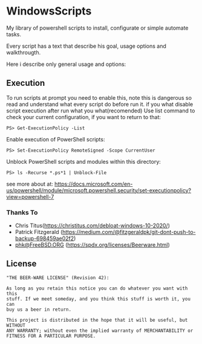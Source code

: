 # WindowsScripts
My library of powershell scripts to install, configurate or simple automate tasks.

Every script has a text that describe his goal, usage options and walkthrougth.

Here i describe only general usage and options:

## Execution

To run scripts at prompt you need to enable this, note this is dangerous
so read and understand what every script do before run it.
if you what disable script execution after run what you what(recomended)
Use list command to check your current configuration, if you want to return to that:

    PS> Get-ExecutionPolicy -List

Enable execution of PowerShell scripts:

    PS> Set-ExecutionPolicy RemoteSigned -Scope CurrentUser

Unblock PowerShell scripts and modules within this directory:

    PS> ls -Recurse *.ps*1 | Unblock-File

see more about at: https://docs.microsoft.com/en-us/powershell/module/microsoft.powershell.security/set-executionpolicy?view=powershell-7

### Thanks To

- Chris Titus(https://christitus.com/debloat-windows-10-2020/)
- Patrick Fitzgerald (https://medium.com/@fitzgeraldpk/git-dont-push-to-backup-698459ae02f2)
- phk@FreeBSD.ORG (https://spdx.org/licenses/Beerware.html)


## License

    "THE BEER-WARE LICENSE" (Revision 42):

    As long as you retain this notice you can do whatever you want with this
    stuff. If we meet someday, and you think this stuff is worth it, you can
    buy us a beer in return.

    This project is distributed in the hope that it will be useful, but WITHOUT
    ANY WARRANTY; without even the implied warranty of MERCHANTABILITY or
    FITNESS FOR A PARTICULAR PURPOSE.
